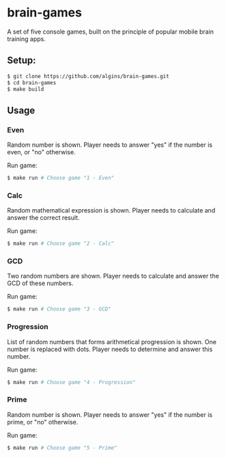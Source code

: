 # brain-games
A set of five console games, built on the principle of popular mobile brain training apps.

## Setup:
```sh
$ git clone https://github.com/algins/brain-games.git
$ cd brain-games
$ make build
```

## Usage

### Even
Random number is shown. Player needs to answer "yes" if the number is even, or "no" otherwise.

Run game:
```sh
$ make run # Choose game "1 - Even"
```

### Calc
Random mathematical expression is shown. Player needs to calculate and answer the correct result.

Run game:
```sh
$ make run # Choose game "2 - Calc"
```

### GCD
Two random numbers are shown. Player needs to calculate and answer the GCD of these numbers.

Run game:
```sh
$ make run # Choose game "3 - GCD"
```

### Progression
List of random numbers that forms arithmetical progression is shown. One number is replaced with dots. Player needs to determine and answer this number.

Run game:
```sh
$ make run # Choose game "4 - Progression"
```

### Prime
Random number is shown. Player needs to answer "yes" if the number is prime, or "no" otherwise.

Run game:
```sh
$ make run # Choose game "5 - Prime"
```